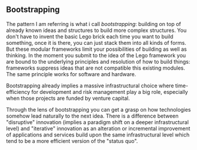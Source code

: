 ## Bootstrapping

The pattern I am referring is what i call *bootstrapping*: building on top of already known ideas and structures to build more complex structures. You don't have to invent the basic Lego brick each time you want to build something, once it is there, you can just stack them into all kinds of forms.
But these modular frameworks limit your possibilities of building as well as thinking. In the moment you submit to the idea of the Lego framework you are bound to the underlying principles and resolution of how to build things: frameworks suppress ideas that are not compatible this existing modules. The same principle works for software and hardware.

Bootstrapping already implies a massive infrastructural choice where time-efficiency for development and risk management play a big role, especially when those projects are funded by venture capital.   

Through the lens of bootstrapping you can get a grasp on how technologies somehow lead naturally to the next idea. There is a difference between "disruptive" innovation (implies a paradigm shift on a deeper infrastructural level) and "iterative" innovation as an alteration or incremental improvement of applications and services build upon the same infrastructural level which tend to be a more efficient version of the "status quo".
